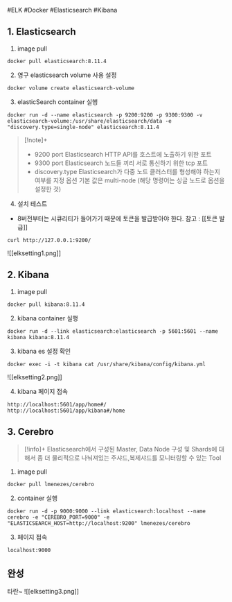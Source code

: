 #ELK #Docker #Elasticsearch #Kibana 
## 1. Elasticsearch
1. image pull
```
docker pull elasticsearch:8.11.4
```

2. 영구 elasticsearch volume 사용 설정
```
docker volume create elasticsearch-volume
```

3. elasticSearch container 실행
```
docker run -d --name elasticsearch -p 9200:9200 -p 9300:9300 -v elasticsearch-volume:/usr/share/elasticsearch/data -e "discovery.type=single-node" elasticsearch:8.11.4
```

> [!note]+ 
> + 9200 port
> Elasticsearch HTTP API를 호스트에 노출하기 위한 포트
> + 9300 port
> Elasticsearch 노드들 끼리 서로 통신하기 위한 tcp 포트
> + discovery.type
> Elasticsearch가 다중 노드 클러스터를 형성해야 하는지 여부를 지정 옵션
> 기본 값은 multi-node (해당 명령어는 싱글 노드로 옵션을 설정한 것)

4. 설치 테스트
+ 8버전부터는 시큐리티가 들어가기 때문에 토큰을 발급받아야 한다.
참고 : [[토큰 발급]]
```
curl http://127.0.0.1:9200/
```
![[elksetting1.png]]
## 2. Kibana
1. image pull
```
docker pull kibana:8.11.4
```

2. kibana container 실행
```
docker run -d --link elasticsearch:elasticsearch -p 5601:5601 --name kibana kibana:8.11.4
```

3. kibana es 설정 확인
```
docker exec -i -t kibana cat /usr/share/kibana/config/kibana.yml
```
![[elksetting2.png]]

4. kibana 페이지 접속
```
http://localhost:5601/app/home#/
http://localhost:5601/app/kibana#/home
```

## 3. Cerebro
> [!info]+ 
> Elasticsearch에서 구성된 Master, Data Node 구성 및 Shards에 대해서 좀 더 물리적으로 나눠져있는 주샤드,복제샤드를 모니터링할 수 있는 Tool
1. image pull
```
docker pull lmenezes/cerebro
```

2. container 실행
```
docker run -d -p 9000:9000 --link elasticsearch:localhost --name cerebro -e "CEREBRO_PORT=9000" -e "ELASTICSEARCH_HOST=http://localhost:9200" lmenezes/cerebro
```

3. 페이지 접속
```
localhost:9000
```


## 완성
타란~
![[elksetting3.png]]